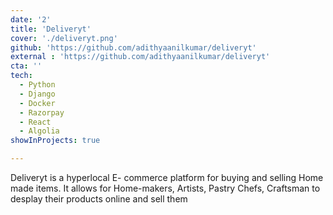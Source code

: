 ```yaml
---
date: '2'
title: 'Deliveryt'
cover: './deliveryt.png'
github: 'https://github.com/adithyaanilkumar/deliveryt'
external : 'https://github.com/adithyaanilkumar/deliveryt'
cta: ''
tech:
  - Python
  - Django
  - Docker
  - Razorpay
  - React
  - Algolia
showInProjects: true

---
```

Deliveryt is a hyperlocal E- commerce platform for buying and selling Home made items. It allows for Home-makers, Artists, Pastry Chefs, Craftsman to desplay their products online and sell them